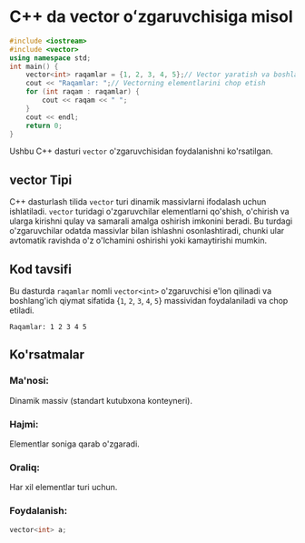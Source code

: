 # C++ da vector oʻzgaruvchisiga misol
```cpp
#include <iostream>
#include <vector>
using namespace std;
int main() {
    vector<int> raqamlar = {1, 2, 3, 4, 5};// Vector yaratish va boshlang'ich qiymatlarni kiritish
    cout << "Raqamlar: ";// Vectorning elementlarini chop etish
    for (int raqam : raqamlar) {
        cout << raqam << " ";
    }
    cout << endl;
    return 0;
}
```
Ushbu C++ dasturi `vector` o'zgaruvchisidan foydalanishni ko'rsatilgan.
## vector Tipi
C++ dasturlash tilida `vector` turi dinamik massivlarni ifodalash uchun ishlatiladi. `vector` turidagi o'zgaruvchilar elementlarni qo'shish, o'chirish va ularga kirishni qulay va samarali amalga oshirish imkonini beradi.
Bu turdagi o'zgaruvchilar odatda massivlar bilan ishlashni osonlashtiradi, chunki ular avtomatik ravishda o'z o'lchamini oshirishi yoki kamaytirishi mumkin.
## Kod tavsifi
Bu dasturda `raqamlar` nomli `vector<int>` o'zgaruvchisi e'lon qilinadi va boshlang'ich qiymat sifatida {`1`, `2`, `3`, `4`, `5`} massividan foydalaniladi va chop etiladi.
```console
Raqamlar: 1 2 3 4 5 
```
## Ko'rsatmalar
### Ma'nosi:
Dinamik massiv (standart kutubxona konteyneri).
### Hajmi:
Elementlar soniga qarab o'zgaradi.
### Oraliq:
Har xil elementlar turi uchun.
### Foydalanish:
```cpp
vector<int> a;
```
